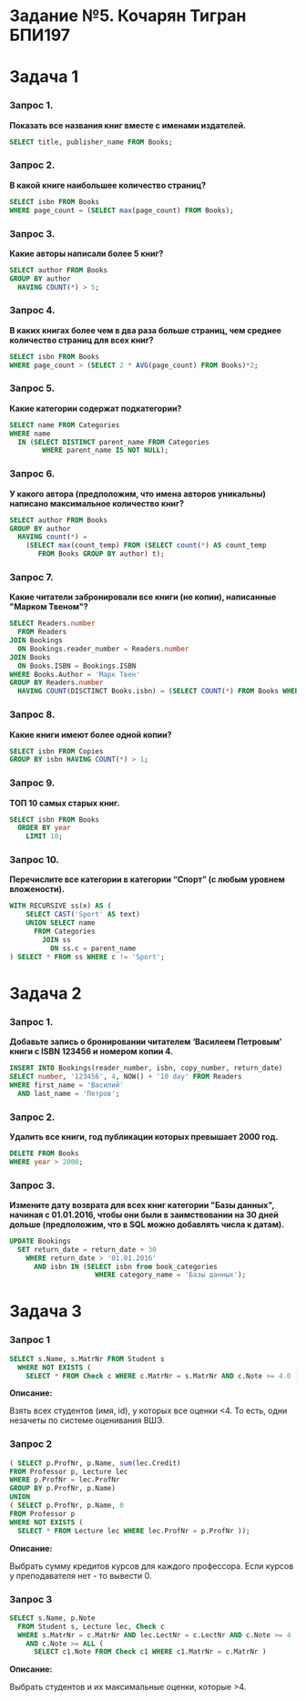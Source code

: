 # Задание №5. Кочарян Тигран БПИ197
# Задача 1
### Запрос 1.
**Показать все названия книг вместе с именами издателей.**

```sql
SELECT title, publisher_name FROM Books; 
```

### Запрос 2.
**В какой книге наибольшее количество страниц?**

```sql
SELECT isbn FROM Books
WHERE page_count = (SELECT max(page_count) FROM Books); 
```

### Запрос 3.
**Какие авторы написали более 5 книг?**

```sql
SELECT author FROM Books 
GROUP BY author 
  HAVING COUNT(*) > 5;
```

### Запрос 4.
**В каких книгах более чем в два раза больше страниц, чем среднее количество страниц для всех книг?**

```sql
SELECT isbn FROM Books 
WHERE page_count > (SELECT 2 * AVG(page_count) FROM Books)*2;
```

### Запрос 5.
**Какие категории содержат подкатегории?**

```sql
SELECT name FROM Categories 
WHERE name  
  IN (SELECT DISTINCT parent_name FROM Categories
        WHERE parent_name IS NOT NULL);
```

### Запрос 6.
**У какого автора (предположим, что имена авторов уникальны) написано максимальное количество книг?**

```sql
SELECT author FROM Books 
GROUP BY author 
  HAVING count(*) = 
    (SELECT max(count_temp) FROM (SELECT count(*) AS count_temp 
       FROM Books GROUP BY author) t);
```

### Запрос 7.
**Какие читатели забронировали все книги (не копии), написанные "Марком Твеном"?**

```sql
SELECT Readers.number 
  FROM Readers 
JOIN Bookings
  ON Bookings.reader_number = Readers.number
JOIN Books 
  ON Books.ISBN = Bookings.ISBN
WHERE Books.Author = 'Марк Твен'
GROUP BY Readers.number
  HAVING COUNT(DISCTINCT Books.isbn) = (SELECT COUNT(*) FROM Books WHERE Books.author = 'Марк Твен');
```

### Запрос 8.
**Какие книги имеют более одной копии?**

```sql
SELECT isbn FROM Copies 
GROUP BY isbn HAVING COUNT(*) > 1;
```

### Запрос 9.
**ТОП 10 самых старых книг.**

```sql
SELECT isbn FROM Books 
  ORDER BY year 
    LIMIT 10;
```

### Запрос 10.
**Перечислите все категории в категории “Спорт” (с любым уровнем вложености).**

```sql
WITH RECURSIVE ss(x) AS (
    SELECT CAST('Sport' AS text)
    UNION SELECT name 
      FROM Categories 
        JOIN ss 
          ON ss.c = parent_name
) SELECT * FROM ss WHERE c != 'Sport';
```

# Задача 2

### Запрос 1.
**Добавьте запись о бронировании читателем ‘Василеем Петровым’ книги с ISBN 123456 и номером копии 4.**

```sql
INSERT INTO Bookings(reader_number, isbn, copy_number, return_date) 
SELECT number, '123456', 4, NOW() + '10 day' FROM Readers 
WHERE first_name = 'Василий' 
  AND last_name = 'Петров';
```

### Запрос 2.
**Удалить все книги, год публикации которых превышает 2000 год.**

```sql
DELETE FROM Books 
WHERE year > 2000;
```

### Запрос 3.
**Измените дату возврата для всех книг категории "Базы данных", начиная с 01.01.2016, чтобы они были в заимствовании на 30 дней дольше (предположим, что в SQL можно добавлять числа к датам).**

```sql
UPDATE Bookings
  SET return_date = return_date + 30
    WHERE return_date > '01.01.2016' 
      AND isbn IN (SELECT isbn from book_categories 
                     WHERE category_name = 'Базы данных');
```

# Задача 3
### Запрос 1
```sql
SELECT s.Name, s.MatrNr FROM Student s 
  WHERE NOT EXISTS ( 
    SELECT * FROM Check c WHERE c.MatrNr = s.MatrNr AND c.Note >= 4.0 ); 
```

**Описание:**

Взять всех студентов (имя, id), у которых все оценки <4. То есть, одни незачеты по системе оценивания ВШЭ.

### Запрос 2
```sql
( SELECT p.ProfNr, p.Name, sum(lec.Credit) 
FROM Professor p, Lecture lec 
WHERE p.ProfNr = lec.ProfNr
GROUP BY p.ProfNr, p.Name)
UNION
( SELECT p.ProfNr, p.Name, 0 
FROM Professor p
WHERE NOT EXISTS ( 
  SELECT * FROM Lecture lec WHERE lec.ProfNr = p.ProfNr )); 
```

**Описание:**

Выбрать сумму кредитов курсов для каждого профессора. Если курсов у преподавателя нет - то вывести 0.


### Запрос 3
```sql
SELECT s.Name, p.Note
  FROM Student s, Lecture lec, Check c
  WHERE s.MatrNr = c.MatrNr AND lec.LectNr = c.LectNr AND c.Note >= 4 
    AND c.Note >= ALL ( 
      SELECT c1.Note FROM Check c1 WHERE c1.MatrNr = c.MatrNr ) 
```

**Описание:**

Выбрать студентов и их максимальные оценки, которые >4.
